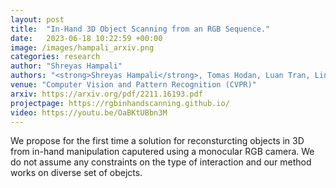 ```yaml
---
layout: post
title:  "In-Hand 3D Object Scanning from an RGB Sequence."
date:   2023-06-18 10:22:59 +00:00
image: /images/hampali_arxiv.png
categories: research
author: "Shreyas Hampali"
authors: "<strong>Shreyas Hampali</strong>, Tomas Hodan, Luan Tran, Lingni Ma, Cem Keskin, Vincent Lepetit"
venue: "Computer Vision and Pattern Recognition (CVPR)"
arxiv: https://arxiv.org/pdf/2211.16193.pdf
projectpage: https://rgbinhandscanning.github.io/
video: https://youtu.be/OaBKtUBbn3M
---
```

We propose for the first time a solution for reconsturcting objects in 3D from in-hand manipulation caputered using a monocular RGB camera. We do not assume any constraints on the type of interaction and our method works on diverse set of obejcts.
